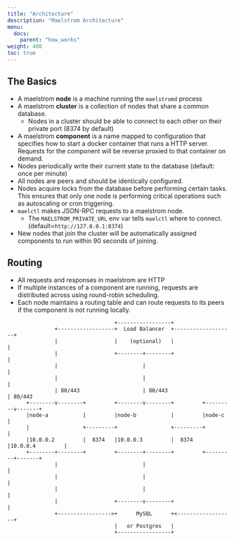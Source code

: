 ```yaml
---
title: "Architecture"
description: "Maelstrom Architecture"
menu:
  docs:
    parent: "how_works"
weight: 400
toc: true
---
```


## The Basics

* A maelstrom **node** is a machine running the `maelstromd` process
* A maelstrom **cluster** is a collection of nodes that share a common database.
    * Nodes in a cluster should be able to connect to each other on their private port (8374 by default)
* A maelstrom **component** is a name mapped to configuration that specifies how to start a docker container that
  runs a HTTP server. Requests for the component will be reverse proxied to that container on demand.
* Nodes periodically write their current state to the database (default: once per minute)
* All nodes are peers and should be identically configured.
* Nodes acquire locks from the database before performing certain tasks. This ensures that only
  one node is performing critical operations such as autoscaling or cron triggering.
* `maelctl` makes JSON-RPC requests to a maelstrom node.
    * The `MAELSTROM_PRIVATE_URL` env var tells `maelctl` where to connect. (default=`http://127.0.0.1:8374`)
* New nodes that join the cluster will be automatically assigned components to run within 90 seconds of joining.

## Routing

* All requests and responses in maelstrom are HTTP
* If multiple instances of a component are running, requests are distributed across using round-robin scheduling.
* Each node maintains a routing table and can route requests to its peers if the component is not running locally.

```
                                  +-----------------+
               +------------------+  Load Balancer  +-------------------+
               |                  |    (optional)   |                   |
               |                  +--------+--------+                   |
               |                           |                            |
               |                           |                            |
               | 80/443                    | 80/443                     | 80/443
      +--------v--------+         +--------v--------+         +---------v-------+
      |node-a           |         |node-b           |         |node-c           |
      |                 +---------+                 +---------+                 |
      |10.0.0.2         |  8374   |10.0.0.3         |  8374   |10.0.0.4         |
      +--------+--------+         +--------+--------+         +---------+-------+
               |                           |                            |
               |                           |                            |
               |                           |                            |
               |                  +--------v--------+                   |
               +----------------->+      MySQL      +<------------------+
                                  |   or Postgres   |
                                  +-----------------+
```
